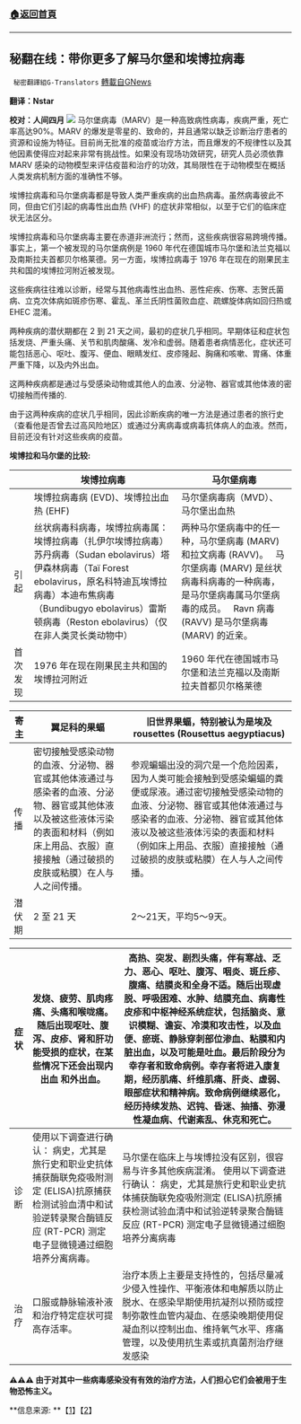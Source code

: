###  [:house:返回首頁](https://github.com/ourhimalayas/txt)
---


## 秘翻在线：带你更多了解马尔堡和埃博拉病毒
` 秘密翻譯組G-Translators` [轉載自GNews](https://gnews.org/zh-hans/1575256/)

**翻译：Nstar**

**校对：人间四月**
![](https://assets.gnews.org/wp-content/uploads/2021/10/Screenshot-2021-10-05-233223.jpg)
马尔堡病毒（MARV）是一种高致病性病毒，疾病严重，死亡率高达90%。MARV 的爆发是零星的、致命的，并且通常以缺乏诊断治疗患者的资源和设施为特征。目前尚无批准的疫苗或治疗方法，而且爆发的不规律性以及其他因素使得应对起来非常有挑战性。如果没有现场功效研究，研究人员必须依靠 MARV 感染的动物模型来评估疫苗和治疗的功效，其局限性在于动物模型在概括人类发病机制方面的准确性不够。

埃博拉病毒和马尔堡病毒都是导致人类严重疾病的出血热病毒。虽然病毒彼此不同，但由它们引起的病毒性出血热 (VHF) 的症状非常相似，以至于它们的临床症状无法区分。

埃博拉病毒和马尔堡病毒主要在赤道非洲流行；然而，这些疾病很容易跨境传播。事实上，第一个被发现的马尔堡病例是 1960 年代在德国城市马尔堡和法兰克福以及南斯拉夫首都贝尔格莱德。另一方面，埃博拉病毒于 1976 年在现在的刚果民主共和国的埃博拉河附近被发现。

这些疾病往往难以诊断，经常与其他病毒性出血热、恶性疟疾、伤寒、志贺氏菌病、立克次体病如斑疹伤寒、霍乱、革兰氏阴性菌败血症、疏螺旋体病如回归热或 EHEC 混淆。

两种疾病的潜伏期都在 2 到 21 天之间，最初的症状几乎相同。早期体征和症状包括发烧、严重头痛、关节和肌肉酸痛、发冷和虚弱。随着患者病情恶化，症状还可能包括恶心、呕吐、腹泻、便血、眼睛发红、皮疹隆起、胸痛和咳嗽、胃痛、体重严重下降，以及内外出血。

这两种疾病都是通过与受感染动物或其他人的血液、分泌物、器官或其他体液的密切接触而传播的.

由于这两种疾病的症状几乎相同，因此诊断疾病的唯一方法是通过患者的旅行史（查看他是否曾去过高风险地区）或通过分离病毒或病毒抗体病人的血液。然而，目前还没有针对这些疾病的疫苗。

**埃博拉和马尔堡的比较:**





|    | **埃博拉病毒** | **马尔堡病毒** |
| --- | --- | --- |
|  | 埃博拉病毒病 (EVD)、埃博拉出血热 (EHF) | 马尔堡病毒病（MVD）、马尔堡出血热 |
| 引起 | 丝状病毒科病毒，埃博拉病毒属： 埃博拉病毒（扎伊尔埃博拉病毒）苏丹病毒（Sudan ebolavirus）塔伊森林病毒（Taï Forest ebolavirus，原名科特迪瓦埃博拉病毒）本迪布焦病毒（Bundibugyo ebolavirus）雷斯顿病毒（Reston ebolavirus）（仅在非人类灵长类动物中） | 两种马尔堡病毒中的任一种，马尔堡病毒 (MARV) 和拉文病毒 (RAVV)。   马尔堡病毒 (MARV) 是丝状病毒科病毒的一种病毒，是马尔堡病毒属马尔堡病毒的成员。   Ravn 病毒 (RAVV) 是马尔堡病毒 (MARV) 的近亲。 |
| 首次发现 | 1976 年在现在刚果民主共和国的埃博拉河附近 | 1960 年代在德国城市马尔堡和法兰克福以及南斯拉夫首都贝尔格莱德 |






| 寄主 | 翼足科的果蝠  | 旧世界果蝠，特别被认为是埃及 rousettes (Rousettus aegyptiacus)  |
| --- | --- | --- |
| 传播 | 密切接触受感染动物的血液、分泌物、器官或其他体液通过与感染者的血液、分泌物、器官或其他体液以及被这些液体污染的表面和材料（例如床上用品、衣服）直接接触（通过破损的皮肤或粘膜）在人与人之间传播。  | 参观蝙蝠出没的洞穴是一个危险因素，因为人类可能会接触到受感染蝙蝠的粪便或尿液。通过密切接触受感染动物的血液、分泌物、器官或其他体液通过与感染者的血液、分泌物、器官或其他体液以及被这些液体污染的表面和材料（例如床上用品、衣服）直接接触（通过破损的皮肤或粘膜）在人与人之间传播。 |
| 潜伏期 | 2 至 21 天 | 2～21天，平均5～9天。 |



| 症状 | 发烧、疲劳、肌肉疼痛、头痛和喉咙痛。随后出现呕吐、腹泻、皮疹、肾和肝功能受损的症状，在某些情况下还会出现内出血 和外出血。  | 高热、突发、剧烈头痛，伴有寒战、乏力、恶心、呕吐、腹泻、咽炎、斑丘疹、腹痛、结膜炎和全身不适。随后出现虚脱、呼吸困难、水肿、结膜充血、病毒性皮疹和中枢神经系统症状，包括脑炎、意识模糊、谵妄、冷漠和攻击性，以及血便、瘀斑、静脉穿刺部位渗血、粘膜和内脏出血，以及可能是吐血。最后阶段分为幸存者和致命病例。幸存者将进入康复期，经历肌痛、纤维肌痛、肝炎、虚弱、眼部症状和精神病。致命病例继续恶化，经历持续发热、迟钝、昏迷、抽搐、弥漫性凝血病、代谢紊乱、休克和死亡。 |
| --- | --- | --- |
| 诊断 | 使用以下调查进行确认： 病史，尤其是旅行史和职业史抗体捕获酶联免疫吸附测定 (ELISA)抗原捕获检测试验血清中和试验逆转录聚合酶链反应 (RT-PCR) 测定电子显微镜通过细胞培养分离病毒。  | 马尔堡在临床上与埃博拉没有区别，很容易与许多其他疾病混淆。 使用以下调查进行确认： 病史，尤其是旅行史和职业史抗体捕获酶联免疫吸附测定 (ELISA)抗原捕获检测试验血清中和试验逆转录聚合酶链反应 (RT-PCR) 测定电子显微镜通过细胞培养分离病毒 |
| 治疗 | 口服或静脉输液补液和治疗特定症状可提高存活率。 | 治疗本质上主要是支持性的，包括尽量减少侵入性操作、平衡液体和电解质以防止脱水、在感染早期使用抗凝剂以预防或控制弥散性血管内凝血、在感染晚期使用促凝血剂以控制出血、维持氧气水平、疼痛管理，以及使用抗生素或抗真菌剂治疗继发感染 |


**⚠️⚠️⚠️ 由于对其中一些病毒感染没有有效的治疗方法，人们担心它们会被用于生物恐怖主义。**

**信息来源: **【[1](https://virologyj.biomedcentral.com/articles/10.1186/s12985-019-1272-z)】【[2](http://www.differencebetween.info/difference-between-ebola-and-marburg)】
